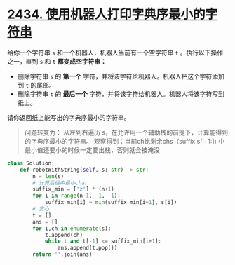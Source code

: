 # [2434. 使用机器人打印字典序最小的字符串](https://leetcode.cn/problems/using-a-robot-to-print-the-lexicographically-smallest-string/)
给你一个字符串 `s` 和一个机器人，机器人当前有一个空字符串 `t` 。执行以下操作之一，直到 `s` 和 `t` **都变成空字符串：**

- 删除字符串 `s` 的 **第一个** 字符，并将该字符给机器人。机器人把这个字符添加到 `t` 的尾部。
- 删除字符串 `t` 的 **最后一个** 字符，并将该字符给机器人。机器人将该字符写到纸上。

请你返回纸上能写出的字典序最小的字符串。

> 问题转变为： 从左到右遍历 s，在允许用一个辅助栈的前提下，计算能得到的字典序最小的字符串。
> 观察得到：当前ch比剩余chs（suffix s[i+1:]) 中最小值还要小的时候一定要出栈，否则就会被淹没
```python
class Solution:
    def robotWithString(self, s: str) -> str:
        n = len(s)
        # 计算后缀中最小char
        suffix_min = ['z'] * (n+1)
        for i in range(n-1, -1, -1):
            suffix_min[i] = min(suffix_min[i+1], s[i])
        # 贪心
        t = []
        ans = []
        for i,ch in enumerate(s):
            t.append(ch)
            while t and t[-1] <= suffix_min[i+1]:
                ans.append(t.pop())
        return ''.join(ans)
```